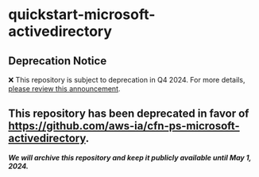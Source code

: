 # quickstart-microsoft-activedirectory 
## Deprecation Notice

:x: This repository is subject to deprecation in Q4 2024. For more details, [please review this announcement](https://github.com/aws-ia/.announcements/issues/1). 

## This repository has been deprecated in favor of https://github.com/aws-ia/cfn-ps-microsoft-activedirectory. 
***We will archive this repository and keep it publicly available until May 1, 2024.***
